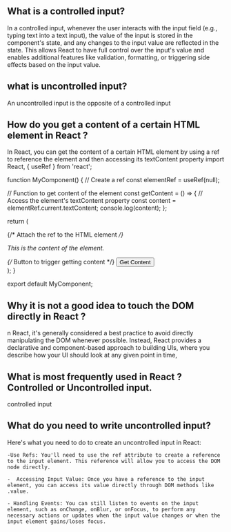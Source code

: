 ## What is a controlled input?
In a controlled input, whenever the user interacts with the input field (e.g., typing text into a text input), the value of the input is stored in the component's state, and any changes to the input value are reflected in the state. This allows React to have full control over the input's value and enables additional features like validation, formatting, or triggering side effects based on the input value.

## what is uncontrolled input?
An uncontrolled input is the opposite of a controlled input

## How do you get a content of a certain HTML element in React ?
In React, you can get the content of a certain HTML element by using a ref to reference the element and then accessing its textContent property
import React, { useRef } from 'react';

function MyComponent() {
  // Create a ref
  const elementRef = useRef(null);

  // Function to get content of the element
  const getContent = () => {
    // Access the element's textContent property
    const content = elementRef.current.textContent;
    console.log(content);
  };

  return (
    <div>
      {/* Attach the ref to the HTML element */}
      <p ref={elementRef}>This is the content of the element.</p>
      {/* Button to trigger getting content */}
      <button onClick={getContent}>Get Content</button>
    </div>
  );
}

export default MyComponent;


## Why it is not a good idea to touch the DOM directly in React ?
n React, it's generally considered a best practice to avoid directly manipulating the DOM whenever possible. Instead, React provides a declarative and component-based approach to building UIs, where you describe how your UI should look at any given point in time,

## What is most frequently used in React ? Controlled or Uncontrolled input.
controlled input

## What do you need to write uncontrolled input?
Here's what you need to do to create an uncontrolled input in React:

    -Use Refs: You'll need to use the ref attribute to create a reference to the input element. This reference will allow you to access the DOM node directly.

    -  Accessing Input Value: Once you have a reference to the input element, you can access its value directly through DOM methods like .value.

    - Handling Events: You can still listen to events on the input element, such as onChange, onBlur, or onFocus, to perform any necessary actions or updates when the input value changes or when the input element gains/loses focus.



